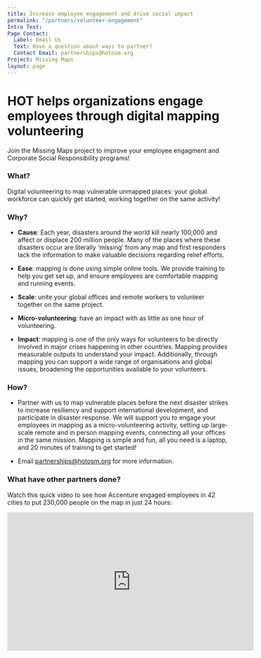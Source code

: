 ```yaml
---
title: Increase employee engagement and drive social impact
permalink: "/partners/volunteer-engagement"
Intro Text: 
Page Contact:
  Label: Email Us
  Text: Have a question about ways to partner?
  Contact Email: partnerships@hotosm.org
Project: Missing Maps
layout: page
---
```


# HOT helps organizations engage employees through digital mapping volunteering  



Join the Missing Maps project to improve your employee engagment and Corporate Social Responsibility programs!

### What?

Digital volunteering to map vulnerable unmapped places: your global workforce can quickly get started, working together on the same activity!
 
### Why?
* **Cause**: Each year, disasters around the world kill nearly 100,000 and affect or displace 200 million people. Many of the places where these disasters occur are literally ‘missing’ from any map and first responders lack the information to make valuable decisions regarding relief efforts.

* **Ease**: mapping is done using simple online tools. We provide training to help you get set up, and ensure employees are comfortable mapping and running events.

* **Scale**: unite your global offices and remote workers to volunteer together on the same project.

* **Micro-volunteering**: have an impact with as little as one hour of volunteering.

* **Impact**: mapping is one of the only ways for volunteers to be directly involved in major crises happening in other countries. Mapping provides measurable outputs to understand your impact. Additionally, through mapping you can support a wide range of organisations and global issues, broadening the opportunities available to your volunteers.

### How?

* Partner with us to map vulnerable places before the next disaster strikes to increase resiliency and support international development, and participate in disaster response. We will support you to engage your employees in mapping as a micro-volunteering activity, setting up large-scale remote and in person mapping events, connecting all your offices in the same mission. Mapping is simple and fun, all you need is a laptop, and 20 minutes of training to get started!

* Email [partnerships@hotosm.org](mailto:partnerships@hotosm.org) for more information.

### What have other partners done?
Watch this quick video to see how Accenture engaged employees in 42 cities to put 230,000 people on the map in just 24 hours:
<iframe width="560" height="315" src="https://www.youtube.com/embed/tHr6Pf4W_gg" frameborder="0" allow="autoplay; encrypted-media" allowfullscreen></iframe>